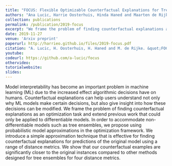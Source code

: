 ```yaml
---
title: "FOCUS: Flexible Optimizable Counterfactual Explanations for Tree Ensembles"
authors: "Ana Lucic, Harrie Oosterhuis, Hinda Haned and Maarten de Rijke"
collection: publications
permalink: /publication/2019-focus
excerpt: "We frame the problem of finding counterfactual explanations as an optimization task and extend previous work that could only be applied to differentiable models. In order to accommodate non-differentiable models such as tree ensembles, we propose using probabilistic model approximations in the optimization framework."
date: 2019-11-27
venue: 'Arxiv preprint'
paperurl: http://harrieo.github.io/files/2019-focus.pdf
citation: "A. Lucic, H. Oosterhuis, H. Haned and M. de Rijke. &quot;FOCUS: Flexible Optimizable Counterfactual Explanations for Tree Ensembles.&quot; In <i>arXiv preprint arXiv:1911.12199</i>. 2019."
youtube: 
codeurl: https://github.com/a-lucic/focus
othervideo:
tutorialwebsite: 
slides: 
---
```


Model interpretability has become an important problem in machine learning (ML) due to the increased effect algorithmic decisions have on humans. Counterfactual explanations can help users understand not only why ML models make certain decisions, but also give insight into how these decisions can be modified. We frame the problem of finding counterfactual explanations as an optimization task and extend previous work that could only be applied to differentiable models. In order to accommodate non-differentiable models such as tree ensembles, we propose using probabilistic model approximations in the optimization framework. We introduce a simple approximation technique that is effective for finding counterfactual explanations for predictions of the original model using a range of distance metrics. We show that our counterfactual examples are significantly closer to the original instances compared to other methods designed for tree ensembles for four distance metrics.